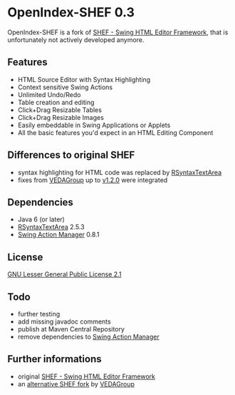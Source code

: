 OpenIndex-SHEF 0.3
==================

OpenIndex-SHEF is a fork of [SHEF - Swing HTML Editor Framework](http://shef.sourceforge.net/), that is unfortunately not actively developed anymore.


Features
--------

* HTML Source Editor with Syntax Highlighting
* Context sensitive Swing Actions
* Unlimited Undo/Redo
* Table creation and editing
* Click+Drag Resizable Tables
* Click+Drag Resizable Images
* Easily embeddable in Swing Applications or Applets
* All the basic features you'd expect in an HTML Editing Component


Differences to original SHEF
----------------------------

* syntax highlighting for HTML code was replaced by [RSyntaxTextArea](http://fifesoft.com/rsyntaxtextarea/)
* fixes from [VEDAGroup](https://github.com/VEDAGroup/SHEF) up to [v1.2.0](https://github.com/VEDAGroup/SHEF/tree/c2d0286703c45030c71c27ab816124872511a944) were integrated


Dependencies
------------

* Java 6 (or later)
* [RSyntaxTextArea](http://fifesoft.com/rsyntaxtextarea/) 2.5.3
* [Swing Action Manager](https://java.net/projects/sam) 0.8.1


License
-------

[GNU Lesser General Public License 2.1](http://www.gnu.org/licenses/lgpl-2.1-standalone.html)


Todo
----

* further testing
* add missing javadoc comments
* publish at Maven Central Repository
* remove dependencies to [Swing Action Manager](https://java.net/projects/sam)


Further informations
--------------------

* original [SHEF - Swing HTML Editor Framework](http://shef.sourceforge.net/)
* an [alternative SHEF fork](https://github.com/VEDAGroup/SHEF) by [VEDAGroup](https://github.com/VEDAGroup)
